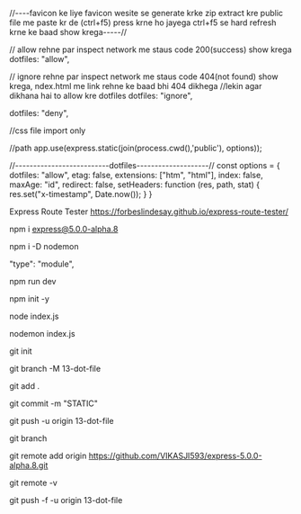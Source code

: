 //----favicon ke liye favicon wesite se generate krke zip extract kre public file me paste kr de (ctrl+f5) press krne ho jayega
ctrl+f5 se hard refresh krne ke baad show krega-----//

// allow rehne par inspect network me staus code 200(success) show krega
dotfiles: "allow", 

// ignore rehne par inspect network me staus code 404(not found) show krega, ndex.html me link rehne ke baad bhi 404 dikhega
//lekin agar dikhana hai to allow kre dotfiles
dotfiles: "ignore",

dotfiles: "deny",

//css file import only
<link rel="stylesheet" href=".hello.css" />

//path
app.use(express.static(join(process.cwd(),'public'), options));

//--------------------------dotfiles--------------------//
const options = {
  dotfiles: "allow",
  etag: false,
  extensions: ["htm", "html"],
  index: false,
  maxAge: "id",
  redirect: false,
  setHeaders: function (res, path, stat) {
    res.set("x-timestamp", Date.now());
  }
}



Express Route Tester
https://forbeslindesay.github.io/express-route-tester/

npm i express@5.0.0-alpha.8

npm i -D nodemon

 "type": "module",

npm run dev

npm init -y

node index.js

nodemon index.js




git init

git branch -M 13-dot-file

git add .

git commit -m "STATIC"

git push -u origin 13-dot-file

git branch

git remote add origin https://github.com/VIKASJI593/express-5.0.0-alpha.8.git

git remote -v

git push -f -u origin 13-dot-file
